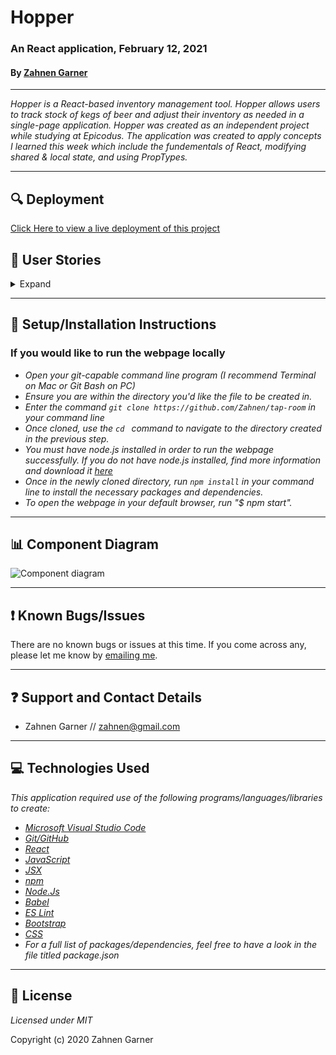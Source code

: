 # Hopper
### An React application, February 12, 2021

#### By [Zahnen Garner](https://www.github.com/zahnen)

---  

_Hopper is a React-based inventory management tool. Hopper allows users to track stock of kegs of beer and adjust their inventory as needed in a single-page application. Hopper was created as an independent project while studying at Epicodus. The application was created to apply concepts I learned this week which include the fundementals of React, modifying shared & local state, and using PropTypes._  

---  

## 🔍 Deployment

[Click Here to view a live deployment of this project](https://zahnen.github.io/tap-room)

## 📘 User Stories

<details>
  <summary>Expand</summary>
  This project was created to answer to the following user stories:
  <table>
  <tr>
    <th>Scenario 1</th>
    <th></th>
  </tr>
  <tr>
    <td>Behavior</td>
    <td>As a user, I want to see a list/menu of all available kegs. For each keg, I want to see its name, brand, price and alcoholContent.</td>
  </tr>
  <tr>
    <td>Completion</td>
    <td>✅</td>
  </tr>
  </table>
  <table>
    <tr>
      <th>Scenario 2</th>
      <th></th>
    </tr>
    <tr>
      <td>Behavior</td>
      <td>As a user, I want to submit a form to add a new keg to a list.</td>
    </tr>
    <tr>
      <td>Completion</td>
      <td>✅</td>
    </tr>
  </table>
  <table>
    <tr>
      <th>Scenario 3</th>
      <th></th>
    </tr>
    <tr>
      <td>Behavior</td>
      <td>As a user, I want to be able to click on a keg to see its detail page.</td>
    </tr>
    <tr>
      <td>Completion</td>
      <td>✅</td>
    </tr>
  </table>
  <table>
    <tr>
      <th>Scenario 4</th>
      <th></th>
    </tr>
    <tr>
      <td>Behavior</td>
      <td>As a user, I want to see how many pints are left in a keg.</td>
    </tr>
    <tr>
      <td>Completion</td>
      <td>✅</td>
    </tr>
  </table>
  <table>
    <tr>
      <th>Scenario 5</th>
      <th></th>
    </tr>
    <tr>
      <td>Behavior</td>
      <td>As a user, I want to be able to click a button next to a keg whenever I sell a pint of it. This should decrease the number of pints left by 1. Pints should not be able to go below 0.</td>
    </tr>
    <tr>
      <td>Completion</td>
      <td>✅</td>
    </tr>
  </table>
</details>

---  

## 🔧 Setup/Installation Instructions

### If you would like to run the webpage locally

* _Open your git-capable command line program (I recommend Terminal on Mac or Git Bash on PC)_
* _Ensure you are within the directory you'd like the file to be created in._
* _Enter the command `git clone https://github.com/Zahnen/tap-room` in your command line_
* _Once cloned, use the `cd ` command to navigate to the directory created in the previous step._
* _You must have node.js installed in order to run the webpage successfully. If you do not have node.js installed, find more information and download it [here](https://nodejs.org/en/download/)_
* _Once in the newly cloned directory, run `npm install` in your command line to install the necessary packages and dependencies._
* _To open the webpage in your default browser, run "$ npm start"._


---  

## 📊 Component Diagram

![Component diagram](https://i.imgur.com/daNIbQN.jpg)

---  

## ❗ Known Bugs/Issues

There are no known bugs or issues at this time. If you come across any, please let me know by [emailing me](mailto:zahnen@gmail.com).

---  

## ❓ Support and Contact Details

- Zahnen Garner // zahnen@gmail.com

---  

## 💻 Technologies Used

_This application required use of the following programs/languages/libraries to create:_
- _[Microsoft Visual Studio Code](https://code.visualstudio.com/)_
- _[Git/GitHub](https://github.com/)_
- _[React](https://reactjs.org/)_
- _[JavaScript](https://www.w3schools.com/js/js_es6.asp)_
- _[JSX](https://reactjs.org/docs/introducing-jsx.html)_
- _[npm](https://www.npmjs.com/)_
- _[Node.Js](https://nodejs.org/en/)_
- _[Babel](https://babeljs.io/)_
- _[ES Lint](https://eslint.org/)_
- _[Bootstrap](https://getbootstrap.com/)_
- _[CSS](https://developer.mozilla.org/en-US/docs/Learn/CSS)_
- _For a full list of packages/dependencies, feel free to have a look in the file titled package.json_


---  

## 📃  License

*Licensed under MIT*

Copyright (c) 2020 Zahnen Garner